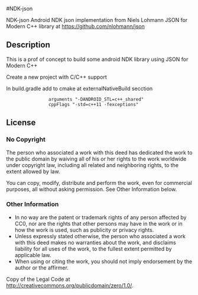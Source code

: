 #NDK-json

NDK-json Android NDK json implementation from Niels Lohmann JSON for Modern C++ library
at https://github.com/nlohmann/json

## Description

This is a prof of concept to build some android NDK library using JSON for Modern C++

Create a new project with C/C++ support

In build.gradle add to cmake at externalNativeBuild secction    
 
 ```
                 arguments "-DANDROID_STL=c++_shared"
                 cppFlags "-std=c++11 -fexceptions"
 ```

## License

### No Copyright
The person who associated a work with this deed has dedicated the work to the public domain by waiving all of his or her rights to the work worldwide under copyright law, including all related and neighboring rights, to the extent allowed by law.

You can copy, modify, distribute and perform the work, even for commercial purposes, all without asking permission. See Other Information below.

### Other Information

- In no way are the patent or trademark rights of any person affected by CC0, nor are the rights that other persons may have in the work or in how the work is used, such as publicity or privacy rights.
- Unless expressly stated otherwise, the person who associated a work with this deed makes no warranties about the work, and disclaims liability for all uses of the work, to the fullest extent permitted by applicable law.
- When using or citing the work, you should not imply endorsement by the author or the affirmer.

Copy of the Legal Code at <http://creativecommons.org/publicdomain/zero/1.0/>.

